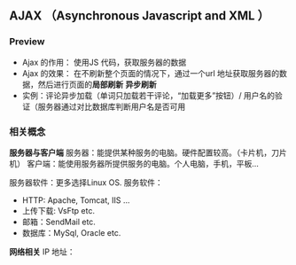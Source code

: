 ## AJAX （Asynchronous Javascript and XML ）
### Preview 
- Ajax 的作用： 使用JS 代码，获取服务器的数据
- Ajax 的效果： 在不刷新整个页面的情况下，通过一个url 地址获取服务器的数据，然后进行页面的**局部刷新** **异步刷新**
- 实例：评论异步加载（单词只加载若干评论，“加载更多”按钮）/ 用户名的验证（服务器通过对比数据库判断用户名是否可用

### 相关概念
**服务器与客户端** 
服务器：能提供某种服务的电脑。硬件配置较高。（卡片机，刀片机）
客户端：能使用服务器所提供服务的电脑。个人电脑，手机，平板... 

服务器软件：更多选择Linux OS. 服务软件：
- HTTP: Apache, Tomcat, IIS ...
- 上传下载: VsFtp etc. 
- 邮箱：SendMail etc. 
- 数据库：MySql, Oracle etc. 

**网络相关**
IP 地址： 

<!--stackedit_data:
eyJoaXN0b3J5IjpbMTYxMTE3NDk3OCwtMzE0OTQ3MDIsNjgxNz
Y4MTg1LDE1MDk5MDI0NThdfQ==
-->